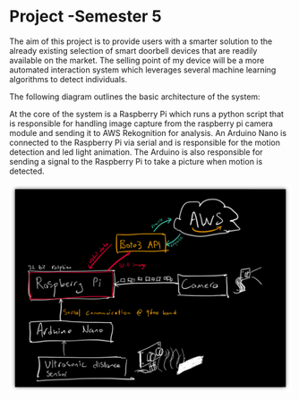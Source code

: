 # Project -Semester 5

The aim of this project is to provide users with a smarter solution to the already existing selection of smart doorbell devices that are readily available on the market.
The selling point of my device will be a more automated interaction system which leverages several machine learning algorithms to detect individuals.


The following diagram outlines the basic architecture of the system:

At the core of the system is a Raspberry Pi which runs a python script that is responsible for handling image capture from the raspberry pi camera module and sending it to AWS Rekognition for analysis. An Arduino Nano is connected to the Raspberry Pi via serial and is responsible for the motion detection and led light animation. The Arduino is also responsible for sending a signal to the Raspberry Pi to take a picture when motion is detected.

![Alt text](image.png)